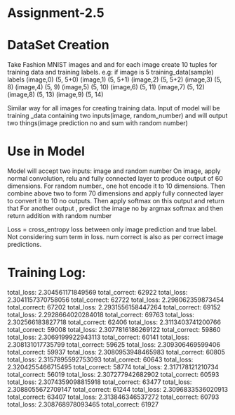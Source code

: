 # Assignment-2.5

# DataSet Creation

Take Fashion MNIST images and and for each image create 10 tuples for training data and training labels.
e.g: if image is 5 
training_data(sample)    labels
(image,0)                (5, 5+0)
(image,1)                (5, 5+1)
(image,2)                (5, 5+2)
(image,3)                (5, 8)
(image,4)                (5, 9)
(image,5)                (5, 10)
(image,6)                (5, 11)
(image,7)                (5, 12)
(image,8)                (5, 13)
(image,9)                (5, 14)

Similar way for all images for creating training data. Input of model will be training _data containing two inputs(image, random_number)
and will output two things(image prediction no and sum with random number)

# Use in Model

Model will accept two inputs: image and random number
On image, apply normal convolution, relu and fully connected layer to produce output of 60 dimensions.
For random number., one hot encode it to 10 dimensions.
Then combine above two to form 70 dimensions and apply fully connected layer to convert it to 10 no outputs.
Then apply softmax on this output and return that
For another output , predict the image no by argmax softmax and then return addition with random number

Loss = cross_entropy loss between only image prediction and true label. Not considering sum term in loss.
num correct is also as per correct image predictions.

# Training Log:
total_loss:  2.304561171849569 total_correct:  62922
total_loss:  2.3041157370758056 total_correct:  62722
total_loss:  2.298062359873454 total_correct:  67202
total_loss:  2.2931556158447264 total_correct:  69152
total_loss:  2.2928664020284018 total_correct:  69763
total_loss:  2.302566183827718 total_correct:  62406
total_loss:  2.3113403741200766 total_correct:  59008
total_loss:  2.3077816186269122 total_correct:  59860
total_loss:  2.3069199922943113 total_correct:  60141
total_loss:  2.308131017735799 total_correct:  59625
total_loss:  2.309306469599406 total_correct:  59937
total_loss:  2.3080953948465983 total_correct:  60805
total_loss:  2.3157895592753093 total_correct:  60643
total_loss:  2.3204255466715495 total_correct:  58774
total_loss:  2.317178121210734 total_correct:  56019
total_loss:  2.307277942682902 total_correct:  60593
total_loss:  2.3074359098815918 total_correct:  63477
total_loss:  2.3088055672709147 total_correct:  61244
total_loss:  2.3096833536020913 total_correct:  63407
total_loss:  2.313846346537272 total_correct:  60793
total_loss:  2.308768978093465 total_correct:  61927